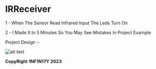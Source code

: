 # IRReceiver

1 - When The Sensor Read Infrared Input The Leds Turn On

2 - I Made It In 5 Minutes So You May See Mistakes In Project Example

Project Design :-

![alt text](https://github.com/Dark1NF1N17Y/Arduino-Battery-Tester-Using-IR/blob/main/Project.png?raw=true)

**CopyRight 1NF1N17Y 2023**
